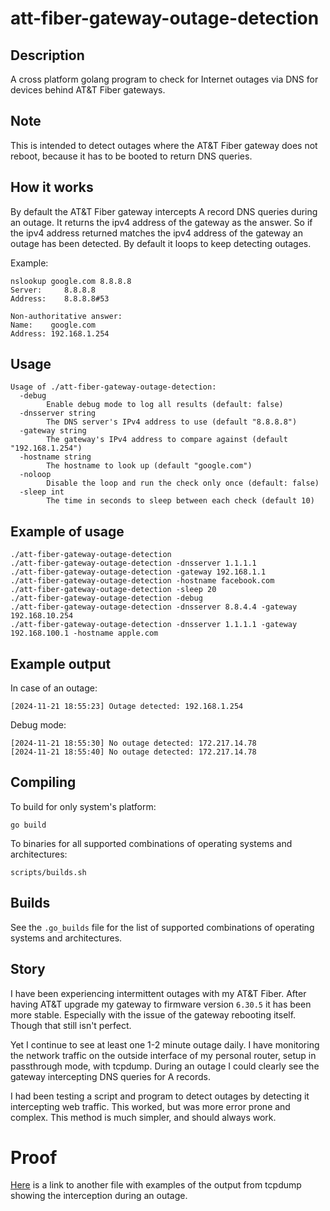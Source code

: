 # att-fiber-gateway-outage-detection

## Description
A cross platform golang program to check for Internet outages via DNS for
devices behind AT&T Fiber gateways.

## Note
This is intended to detect outages where the AT&T Fiber gateway does not reboot,
because it has to be booted to return DNS queries.

## How it works
By default the AT&T Fiber gateway intercepts A record DNS queries during an
outage. It returns the ipv4 address of the gateway as the answer. So if the ipv4
address returned matches the ipv4 address of the gateway an outage has been
detected. By default it loops to keep detecting outages.

Example:
```
nslookup google.com 8.8.8.8
Server:     8.8.8.8
Address:    8.8.8.8#53

Non-authoritative answer:
Name:    google.com
Address: 192.168.1.254
```

## Usage
```
Usage of ./att-fiber-gateway-outage-detection:
  -debug
        Enable debug mode to log all results (default: false)
  -dnsserver string
        The DNS server's IPv4 address to use (default "8.8.8.8")
  -gateway string
        The gateway's IPv4 address to compare against (default "192.168.1.254")
  -hostname string
        The hostname to look up (default "google.com")
  -noloop
        Disable the loop and run the check only once (default: false)
  -sleep int
        The time in seconds to sleep between each check (default 10)
```

## Example of usage
```
./att-fiber-gateway-outage-detection
./att-fiber-gateway-outage-detection -dnsserver 1.1.1.1
./att-fiber-gateway-outage-detection -gateway 192.168.1.1
./att-fiber-gateway-outage-detection -hostname facebook.com
./att-fiber-gateway-outage-detection -sleep 20
./att-fiber-gateway-outage-detection -debug
./att-fiber-gateway-outage-detection -dnsserver 8.8.4.4 -gateway 192.168.10.254
./att-fiber-gateway-outage-detection -dnsserver 1.1.1.1 -gateway 192.168.100.1 -hostname apple.com
```

## Example output
In case of an outage:
```
[2024-11-21 18:55:23] Outage detected: 192.168.1.254
```

Debug mode:
```
[2024-11-21 18:55:30] No outage detected: 172.217.14.78
[2024-11-21 18:55:40] No outage detected: 172.217.14.78
```

## Compiling
To build for only system's platform:
```
go build
```

To binaries for all supported combinations of operating systems and architectures:
```
scripts/builds.sh
```

## Builds
See the `.go_builds` file for the list of supported combinations of operating
systems and architectures.

## Story
I have been experiencing intermittent outages with my AT&T Fiber. After having
AT&T upgrade my gateway to firmware version `6.30.5` it has been more stable.
Especially with the issue of the gateway rebooting itself. Though that still
isn't perfect.

Yet I continue to see at least one 1-2 minute outage daily. I have monitoring
the network traffic on the outside interface of my personal router, setup in
passthrough mode, with tcpdump. During an outage I could clearly see the
gateway intercepting DNS queries for A records.

I had been testing a script and program to detect outages by detecting it
intercepting web traffic. This worked, but was more error prone and complex.
This method is much simpler, and should always work.

# Proof
[Here](PROOF.md) is a link to another file with examples of the output from
tcpdump showing the interception during an outage.
